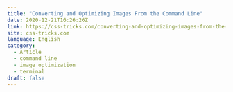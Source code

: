 ```yaml
---
title: "Converting and Optimizing Images From the Command Line"
date: 2020-12-21T16:26:26Z
link: https://css-tricks.com/converting-and-optimizing-images-from-the-command-line/?utm_medium=RSS&utm_source=news.12bit.vn
site: css-tricks.com
language: English
category:
  - Article
  - command line
  - image optimization
  - terminal
draft: false
---
```

